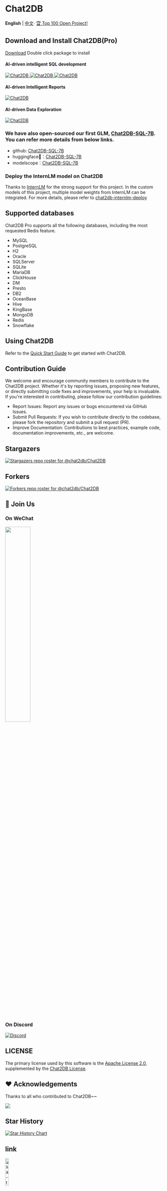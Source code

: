 
# Chat2DB

**English** | [中文](README_CN.md)· <a href="https://www.benchcouncil.org/evaluation/opencs/annual.html#Achievements">🏆 Top 100 Open Project!</a>

## Download and Install Chat2DB(Pro)

[Download](https://chat2db.ai/download)
Double click package to install

#### AI-driven intelligent SQL development
<a href="https://chat2db.ai/" target="_blank">
    <img src="https://chat2db-cdn.oss-us-west-1.aliyuncs.com/website/img/9664f2fd-250b-478e-a2a1-4b96464ba718.gif" alt="Chat2DB" />
</a>
<a href="https://chat2db.ai/" target="_blank">
    <img src="https://chat2db-cdn.oss-us-west-1.aliyuncs.com/website/img/fa9a01a4-7845-4893-93cc-c49a11f62569.gif" alt="Chat2DB" />
</a>
<a href="https://chat2db.ai/" target="_blank">
<img src="https://chat2db-cdn.oss-us-west-1.aliyuncs.com/website/img/47a61ae7-2e21-45e7-a41e-e2559f51919d.gif" alt="Chat2DB" />
</a>

#### AI-driven Intelligent Reports
<a href="https://chat2db.ai/" target="_blank">
    <img src="https://chat2db-cdn.oss-us-west-1.aliyuncs.com/website/img/d070ca11-8bdd-4ff4-a435-ecfc623103cb.gif" alt="Chat2DB" />
</a>

#### AI-driven Data Exploration
<a href="https://chat2db.ai/" target="_blank">
<img src="https://chat2db-cdn.oss-us-west-1.aliyuncs.com/website/img/WechatIMG5138.jpg" alt="Chat2DB" />
</a>

### We have also open-sourced our first GLM, [Chat2DB-SQL-7B](https://github.com/chat2db/Chat2DB-GLM). You can refer more details from below links.

- github: [Chat2DB-SQL-7B](https://github.com/chat2db/Chat2DB-GLM)
- huggingface🤗：[Chat2DB-SQL-7B](https://huggingface.co/Chat2DB/Chat2DB-SQL-7B)
- modelscope：[Chat2DB-SQL-7B](https://modelscope.cn/models/Chat2DB/Chat2DB-SQL-7B/summary)

### Deploy the InternLM model on Chat2DB
Thanks to [InternLM](https://github.com/InternLM/InternLM) for the strong support for this project. In the custom models of this project, multiple model weights from InternLM can be integrated. For more details, please refer to [chat2db-internlm-deploy](https://github.com/chat2db/chat2db-internlm-deploy)

## Supported databases
Chat2DB Pro supports all the following databases, including the most requested Redis feature.
- MySQL
- PostgreSQL
- H2
- Oracle
- SQLServer
- SQLite
- MariaDB
- ClickHouse
- DM
- Presto
- DB2
- OceanBase
- Hive
- KingBase
- MongoDB
- Redis
- Snowflake


## Using Chat2DB
Refer to the [Quick Start Guide](https://docs.chat2db.ai/) to get started with Chat2DB.


## Contribution Guide
We welcome and encourage community members to contribute to the Chat2DB project. Whether it's by reporting issues, proposing new features, or directly submitting code fixes and improvements, your help is invaluable.
If you're interested in contributing, please follow our contribution guidelines:

- Report Issues: Report any issues or bugs encountered via GitHub Issues.
- Submit Pull Requests: If you wish to contribute directly to the codebase, please fork the repository and submit a pull request (PR).
- Improve Documentation: Contributions to best practices, example code, documentation improvements, etc., are welcome.

## Stargazers

[![Stargazers repo roster for @chat2db/Chat2DB](https://reporoster.com/stars/chat2db/Chat2DB)](https://github.com/chat2db/Chat2DB/stargazers)

## Forkers

[![Forkers repo roster for @chat2db/Chat2DB](https://reporoster.com/forks/chat2db/Chat2DB)](https://github.com/chat2db/Chat2DB/network/members)

## 👋 Join Us

### On WeChat

<a><img src="https://github.com/chat2db/Chat2DB/assets/22975773/81d13eff-c615-49f5-aee3-4107089593e0" width="40%"/></a>

### On Discord
<!-- [![Discord](https://img.shields.io/badge/-Discord-%237289DA.svg?style=flat&logo=Discord&logoColor=white)](您的Discord邀请链接) -->
[![Discord](https://img.shields.io/badge/-Join%20us%20on%20Discord-%237289DA.svg?style=flat&logo=discord&logoColor=white)](https://discord.com/invite/uNjb3n5JVN)

## LICENSE

The primary license used by this software is the [Apache License 2.0](https://www.apache.org/licenses/LICENSE-2.0), supplemented by the [Chat2DB License](./Chat2DB_LICENSE).


## ❤️ Acknowledgements

Thanks to all who contributed to Chat2DB~~

<a href="https://github.com/chat2db/Chat2DB/graphs/contributors">
  <img src="https://contrib.rocks/image?repo=chat2db/Chat2DB" />
</a>

## Star History

<a href="https://star-history.com/#chat2db/chat2db&Date">
  <picture>
    <source media="(prefers-color-scheme: dark)" srcset="https://api.star-history.com/svg?repos=CodePhiliaX/chat2db&type=Date&theme=dark" />
    <source media="(prefers-color-scheme: light)" srcset="https://api.star-history.com/svg?repos=CodePhiliaX/chat2db&type=Date" />
    <img alt="Star History Chart" src="https://api.star-history.com/svg?repos=CodePhiliaX/chat2db&type=Date" />
  </picture>
</a>

## link
<p align="left">
    <a href="https://sa-token.cc" target="_blank">
        <img src="https://github.com/user-attachments/assets/d2182835-057a-47e6-80fc-e9efc4792a7f" alt="sa-token" width="15%"/>
    </a>
</p>
